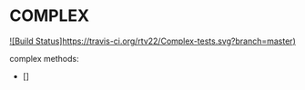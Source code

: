 # COMPLEX

[![Build Status]https://travis-ci.org/rtv22/Complex-tests.svg?branch=master)](https://travis-ci.org/rtv22/Complex-tests)

complex methods:
- [] 

